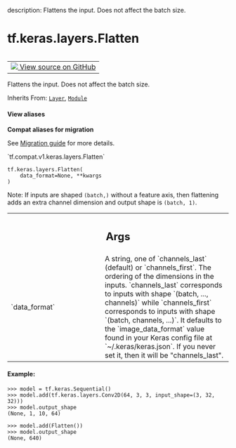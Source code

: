 description: Flattens the input. Does not affect the batch size.

<div itemscope itemtype="http://developers.google.com/ReferenceObject">
<meta itemprop="name" content="tf.keras.layers.Flatten" />
<meta itemprop="path" content="Stable" />
<meta itemprop="property" content="__init__"/>
<meta itemprop="property" content="__new__"/>
</div>

# tf.keras.layers.Flatten

<!-- Insert buttons and diff -->

<table class="tfo-notebook-buttons tfo-api nocontent" align="left">
<td>
  <a target="_blank" href="https://github.com/keras-team/keras/tree/v2.9.0/keras/layers/reshaping/flatten.py#L30-L115">
    <img src="https://www.tensorflow.org/images/GitHub-Mark-32px.png" />
    View source on GitHub
  </a>
</td>
</table>



Flattens the input. Does not affect the batch size.

Inherits From: [`Layer`](../../../tf/keras/layers/Layer.md), [`Module`](../../../tf/Module.md)

<section class="expandable">
  <h4 class="showalways">View aliases</h4>
  <p>
<b>Compat aliases for migration</b>
<p>See
<a href="https://www.tensorflow.org/guide/migrate">Migration guide</a> for
more details.</p>
<p>`tf.compat.v1.keras.layers.Flatten`</p>
</p>
</section>

<pre class="devsite-click-to-copy prettyprint lang-py tfo-signature-link">
<code>tf.keras.layers.Flatten(
    data_format=None, **kwargs
)
</code></pre>



<!-- Placeholder for "Used in" -->

Note: If inputs are shaped `(batch,)` without a feature axis, then
flattening adds an extra channel dimension and output shape is `(batch, 1)`.

<!-- Tabular view -->
 <table class="responsive fixed orange">
<colgroup><col width="214px"><col></colgroup>
<tr><th colspan="2"><h2 class="add-link">Args</h2></th></tr>

<tr>
<td>
`data_format`
</td>
<td>
A string,
one of `channels_last` (default) or `channels_first`.
The ordering of the dimensions in the inputs.
`channels_last` corresponds to inputs with shape
`(batch, ..., channels)` while `channels_first` corresponds to
inputs with shape `(batch, channels, ...)`.
It defaults to the `image_data_format` value found in your
Keras config file at `~/.keras/keras.json`.
If you never set it, then it will be "channels_last".
</td>
</tr>
</table>



#### Example:



```
>>> model = tf.keras.Sequential()
>>> model.add(tf.keras.layers.Conv2D(64, 3, 3, input_shape=(3, 32, 32)))
>>> model.output_shape
(None, 1, 10, 64)
```

```
>>> model.add(Flatten())
>>> model.output_shape
(None, 640)
```

